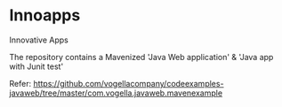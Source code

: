 # Innoapps
Innovative Apps

The repository contains a Mavenized 
	'Java Web application' & 
	'Java app with Junit test'

Refer: https://github.com/vogellacompany/codeexamples-javaweb/tree/master/com.vogella.javaweb.mavenexample

